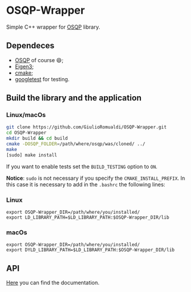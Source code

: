 # OSQP-Wrapper
Simple C++ wrapper for [OSQP](http://osqp.readthedocs.io/en/latest/index.html) library.

## Dependeces
- [OSQP](http://osqp.readthedocs.io/en/latest/index.html) of course :smile:;
- [Eigen3](http://eigen.tuxfamily.org/index.php?title=Main_Page);
- [cmake](https://cmake.org/);
- [googletest](https://github.com/google/googletest) for testing.


## Build the library and the application
### Linux/macOs
```sh
git clone https://github.com/GiulioRomualdi/OSQP-Wrapper.git
cd OSQP-Wrapper
mkdir build && cd build
cmake -DOSQP_FOLDER=/path/where/osqp/was/cloned/ ../
make
[sudo] make install
```
If you want to enable tests set the `BUILD_TESTING` option to `ON`.

**Notice**: ``sudo`` is not necessary if you specify the ``CMAKE_INSTALL_PREFIX``. In this case it is necessary to add in the ``.bashrc`` the following lines:
### Linux
```
export OSQP-Wrapper_DIR=/path/where/you/installed/
export LD_LIBRARY_PATH=$LD_LIBRARY_PATH:$OSQP-Wrapper_DIR/lib
```

### macOs
```
export OSQP-Wrapper_DIR=/path/where/you/installed/
export DYLD_LIBRARY_PATH=$LD_LIBRARY_PATH:$OSQP-Wrapper_DIR/lib
```
## API
[Here](https://giulioromualdi.github.io/OSQP-Wrapper/) you can find the documentation.

